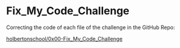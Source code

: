 # Fix_My_Code_Challenge
Correcting the code of each file of the challenge in the GitHub Repo:

[holbertonschool/0x00-Fix_My_Code_Challenge](https://github.com/holbertonschool/0x00-Fix_My_Code_Challenge)
